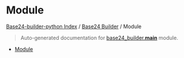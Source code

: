 # Module

[Base24-builder-python Index](../README.md#base24-builder-python-index) /
[Base24 Builder](./index.md#base24-builder) /
Module

> Auto-generated documentation for [base24_builder.__main__](../../../base24_builder/__main__.py) module.

- [Module](#module)
